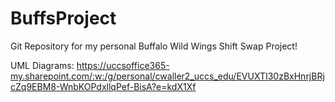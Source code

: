 # BuffsProject
Git Repository for my personal Buffalo Wild Wings Shift Swap Project!

UML Diagrams:
https://uccsoffice365-my.sharepoint.com/:w:/g/personal/cwaller2_uccs_edu/EVUXTI30zBxHnrjBRjcZq9EBM8-WnbKOPdxllqPef-BisA?e=kdX1Xf
